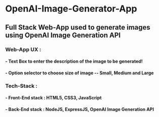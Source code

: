 # OpenAI-Image-Generator-App
## Full Stack Web-App used to generate images using OpenAI Image Generation API

### Web-App UX : 
#### - Text Box to enter the description of the image to be generated!
#### - Option selector to choose size of image -- Small, Medium and Large

### Tech-Stack :
#### - Front-End stack : HTML5, CSS3, JavaScript
#### - Back-End stack : NodeJS, ExpressJS, OpenAI Image Generation API


